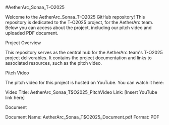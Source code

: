 #AetherArc_Sonaa_T-O2025

Welcome to the AetherArc_Sonaa_T-O2025 GitHub repository! This repository is dedicated to the T-O2025 project, for the AetherArc team. Below you can access  about the project, including  our pitch video and uploaded PDF document.

Project Overview

This repository serves as the central hub for the AetherArc team's T-O2025 project deliverables. It contains the project documentation and links to associated resources, such as the pitch video.

Pitch Video

The pitch video for this project is hosted on YouTube. You can watch it here:

Video Title: AetherArc_Sonaa_T$O2025_PitchVideo
Link: [Insert YouTube link here]

Document 

Document Name: AetherArc_Sonaa_T$O2025_Document.pdf
Format: PDF
